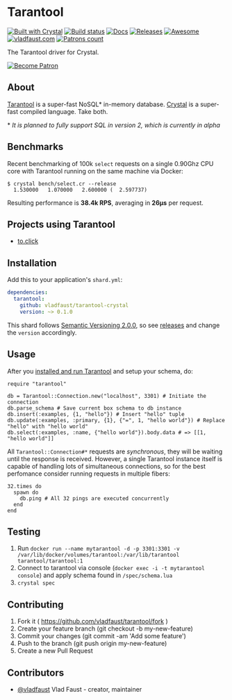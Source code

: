 # Tarantool

[![Built with Crystal](https://img.shields.io/badge/built%20with-crystal-000000.svg?style=flat-square)](https://crystal-lang.org/)
[![Build status](https://img.shields.io/travis/vladfaust/tarantool-crystal/master.svg?style=flat-square)](https://travis-ci.org/vladfaust/tarantool-crystal)
[![Docs](https://img.shields.io/badge/docs-available-brightgreen.svg?style=flat-square)](https://vladfaust.com/tarantool-crystal)
[![Releases](https://img.shields.io/github/release/vladfaust/tarantool-crystal.svg?style=flat-square)](https://github.com/vladfaust/tarantool-crystal/releases)
[![Awesome](https://github.com/vladfaust/awesome/blob/badge-flat-alternative/media/badge-flat-alternative.svg)](https://github.com/veelenga/awesome-crystal)
[![vladfaust.com](https://img.shields.io/badge/style-.com-lightgrey.svg?longCache=true&style=flat-square&label=vladfaust&colorB=0a83d8)](https://vladfaust.com)
[![Patrons count](https://img.shields.io/badge/dynamic/json.svg?label=patrons&url=https://www.patreon.com/api/user/11296360&query=$.included[0].attributes.patron_count&style=flat-square&colorB=red&maxAge=86400)](https://www.patreon.com/vladfaust)

The Tarantool driver for Crystal.

[![Become Patron](https://vladfaust.com/img/patreon-small.svg)](https://www.patreon.com/vladfaust)

## About

[Tarantool](https://tarantool.io/) is a super-fast NoSQL* in-memory database. [Crystal](https://crystal-lang.org/) is a super-fast compiled language. Take both.

\* *It is planned to fully support SQL in version 2, which is currently in alpha*

## Benchmarks

Recent benchmarking of 100k `select` requests on a single 0.90Ghz CPU core with Tarantool running on the same machine via Docker:

```
$ crystal bench/select.cr --release
  1.530000   1.070000   2.600000 (  2.597737)
```

Resulting performance is **38.4k RPS**, averaging in **26μs** per request.

## Projects using Tarantool

* [to.click](https://to.click)

## Installation

Add this to your application's `shard.yml`:

```yaml
dependencies:
  tarantool:
    github: vladfaust/tarantool-crystal
    version: ~> 0.1.0
```

This shard follows [Semantic Versioning 2.0.0](https://semver.org/), so see [releases](https://github.com/vladfaust/tarantool-crystal/releases) and change the `version` accordingly.

## Usage

After you [installed and run Tarantool](https://tarantool.io/en/doc/1.9/book/getting_started/index.html) and setup your schema, do:

```crystal
require "tarantool"

db = Tarantool::Connection.new("localhost", 3301) # Initiate the connection
db.parse_schema # Save current box schema to db instance
db.insert(:examples, {1, "hello"}) # Insert "hello" tuple
db.update(:examples, :primary, {1}, {"=", 1, "hello world"}) # Replace "hello" with "hello world"
db.select(:examples, :name, {"hello world"}).body.data # => [[1, "hello world"]]
```

All `Tarantool::Connection#*` requests are *synchronous*, they will be waiting until the response is received. However, a single Tarantool instance itself is capable of handling lots of simultaneous connections, so for the best perfomance consider running requests in multiple fibers:

```crystal
32.times do
  spawn do
    db.ping # All 32 pings are executed concurrently
  end
end
```

## Testing

1. Run `docker run --name mytarantool -d -p 3301:3301 -v /var/lib/docker/volumes/tarantool:/var/lib/tarantool tarantool/tarantool:1`
2. Connect to tarantool via console (`docker exec -i -t mytarantool console`) and apply schema found in `/spec/schema.lua`
3. `crystal spec`

## Contributing

1. Fork it ( https://github.com/vladfaust/tarantool/fork )
2. Create your feature branch (git checkout -b my-new-feature)
3. Commit your changes (git commit -am 'Add some feature')
4. Push to the branch (git push origin my-new-feature)
5. Create a new Pull Request

## Contributors

- [@vladfaust](https://github.com/vladfaust) Vlad Faust - creator, maintainer

